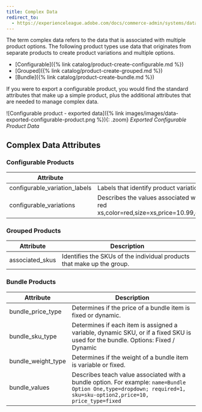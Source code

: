 ```yaml
---
title: Complex Data
redirect_to:
  - https://experienceleague.adobe.com/docs/commerce-admin/systems/data-transfer/data-attributes-product.html#complex-product-data-attributes
---
```


The term complex data refers to the data that is associated with multiple product options. The following product types use data that originates from separate products to create product variations and multiple options.

- [Configurable]({% link catalog/product-create-configurable.md %})
- [Grouped]({% link catalog/product-create-grouped.md %})
- [Bundle]({% link catalog/product-create-bundle.md %})

If you were to export a configurable product, you would find the standard attributes that make up a simple product, plus the additional attributes that are needed to manage complex data.

![Configurable product - exported data]({% link images/images/data-exported-configurable-product.png %}){: .zoom}
_Exported Configurable Product Data_

## Complex Data Attributes

### Configurable Products

|Attribute|Description|
|--- |--- |
|configurable_variation_labels|Labels that identify product variations. For example: `Choose Color:` or `Choose Size:`|
|configurable_variations|Describes the values associated with a product variation. For example: `sku=sku-red xs,color=red,size=xs,price=10.99,display=1,image=/pub/media/import/image1.png|sku=sku-red-m,color=red,size=m,price=20.88,display=1,image=/pub/media/import/image2.png`|

### Grouped Products

|Attribute|Description|
|--- |--- |
|associated_skus|Identifies the SKUs of the individual products that make up the group.|

### Bundle Products

|Attribute|Description|
|--- |--- |
|bundle_price_type|Determines if the price of a bundle item is fixed or dynamic.|
|bundle_sku_type|Determines if each item is assigned a variable, dynamic SKU, or if a fixed SKU is used for the bundle. Options: Fixed / Dynamic|
|bundle_weight_type|Determines if the weight of a bundle item is variable or fixed.|
|bundle_values|Describes teach value associated with a bundle option. For example: `name=Bundle Option One,type=dropdown; required=1, sku=sku-option2,price=10, price_type=fixed`|
